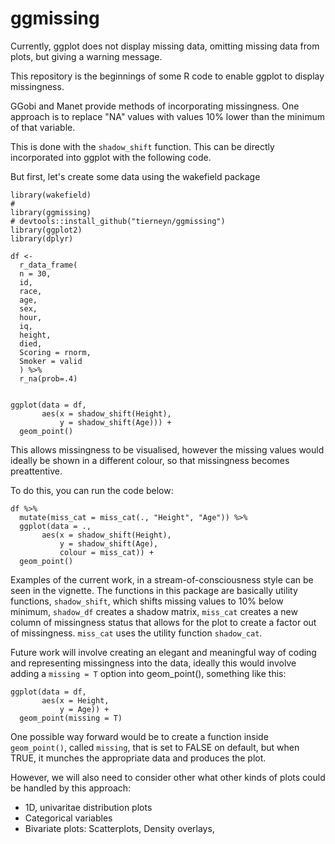 # ggmissing

Currently, ggplot does not display missing data, omitting missing data from plots, but giving a warning message.

This repository is the beginnings of some R code to enable ggplot to display missingness.

GGobi and Manet provide methods of incorporating missingness. One approach is to replace "NA" values with values 10% lower than the minimum of that variable.

This is done with the `shadow_shift` function. This can be directly incorporated into ggplot with the following code.

But first, let's create some data using the wakefield package

```
library(wakefield)
# 
library(ggmissing)
# devtools::install_github("tierneyn/ggmissing")
library(ggplot2)
library(dplyr)

df <- 
  r_data_frame(
  n = 30,
  id,
  race,
  age,
  sex,
  hour,
  iq,
  height,
  died,
  Scoring = rnorm,
  Smoker = valid
  ) %>%
  r_na(prob=.4)


ggplot(data = df,
       aes(x = shadow_shift(Height),
           y = shadow_shift(Age))) +
  geom_point()
```

This allows missingness to be visualised, however the missing values would ideally be shown in a different colour, so that missingness becomes preattentive.

To do this, you can run the code below:

```
df %>%
  mutate(miss_cat = miss_cat(., "Height", "Age")) %>% 
  ggplot(data = .,
       aes(x = shadow_shift(Height),
           y = shadow_shift(Age),
           colour = miss_cat)) + 
  geom_point() 
```

Examples of the current work, in a stream-of-consciousness style can be seen in the vignette. The functions in this package are basically utility functions, `shadow_shift`, which shifts missing values to 10% below minimum, `shadow_df`  creates a shadow matrix, `miss_cat` creates a new column of missingness status that allows for the plot to create a factor out of missingness. `miss_cat` uses the utility function `shadow_cat`.

Future work will involve creating an elegant and meaningful way of coding and representing missingness into the data, ideally this would involve adding a `missing = T` option into geom_point(), something like this:

```
ggplot(data = df,
       aes(x = Height,
           y = Age)) + 
  geom_point(missing = T) 

```

One possible way forward would be to create a function inside `geom_point()`, called `missing`, that is set to FALSE on default, but when TRUE, it munches the appropriate data and produces the plot.

However, we will also need to consider other what other kinds of plots could be handled by this approach:

- 1D, univaritae distribution plots
- Categorical variables
- Bivariate plots: Scatterplots, Density overlays,
